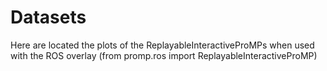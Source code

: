 # Datasets
Here are located the plots of the ReplayableInteractiveProMPs when used with the ROS overlay (from promp.ros import ReplayableInteractiveProMP)
